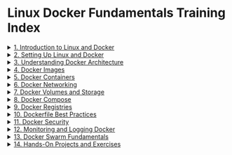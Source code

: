 # Linux Docker Fundamentals Training Index

<details>
  <summary><a href="./Module1_Introduction_to_Linux_and_Docker.md">1. Introduction to Linux and Docker</a></summary>
  <ul>
    <li>Overview of Linux and Open Source</li>
    <li>What is Docker?</li>
    <li>Benefits of Docker in Modern Development</li>
  </ul>
</details>

<details>
  <summary><a href="./Module2_Setting_Up_Linux_and_Docker.md">2. Setting Up Linux and Docker</a></summary>
  <ul>
    <li>Installing Linux (Ubuntu/CentOS)</li>
    <li>Installing Docker on Linux</li>
    <li>Basic Linux Commands for Docker Users</li>
  </ul>
</details>

<details>
  <summary><a href="./Module3_Understanding_Docker_Architecture.md">3. Understanding Docker Architecture</a></summary>
  <ul>
    <li>Docker Engine and Daemon</li>
    <li>Docker CLI and Docker Desktop</li>
    <li>Images, Containers, and Registries</li>
  </ul>
</details>

<details>
  <summary><a href="./Module4_Docker_Images.md">4. Docker Images</a></summary>
  <ul>
    <li>What are Docker Images?</li>
    <li>Pulling Images from Docker Hub</li>
    <li>Creating Custom Docker Images with Dockerfile</li>
    <li>Managing Images: Listing, Tagging, and Removing</li>
  </ul>
</details>

<details>
  <summary><a href="./Module5_Docker_Containers.md">5. Docker Containers</a></summary>
  <ul>
    <li>Creating and Running Containers</li>
    <li>Stopping, Restarting, and Removing Containers</li>
    <li>Container Lifecycle and States</li>
    <li>Working with Interactive and Detached Containers</li>
  </ul>
</details>

<details>
  <summary><a href="./Module6_Docker_Networking.md">6. Docker Networking</a></summary>
  <ul>
    <li>Docker Networking Overview</li>
    <li>Bridge, Host, and None Networks</li>
    <li>Creating Custom Networks</li>
    <li>Connecting Containers Across Networks</li>
  </ul>
</details>

<details>
  <summary><a href="./Module7_Docker_Volumes_and_Storage.md">7. Docker Volumes and Storage</a></summary>
  <ul>
    <li>Understanding Docker Storage</li>
    <li>Managing Data with Volumes</li>
    <li>Bind Mounts vs. Named Volumes</li>
    <li>Persistent Data Storage Best Practices</li>
  </ul>
</details>

<details>
  <summary><a href="./Module8_Docker_Compose.md">8. Docker Compose</a></summary>
  <ul>
    <li>Introduction to Docker Compose</li>
    <li>Writing a `docker-compose.yml` File</li>
    <li>Deploying Multi-Container Applications</li>
    <li>Managing Compose Services</li>
  </ul>
</details>

<details>
  <summary><a href="./Module9_Docker_Registries.md">9. Docker Registries</a></summary>
  <ul>
    <li>Understanding Docker Hub</li>
    <li>Pushing and Pulling Images to/from Docker Hub</li>
    <li>Setting Up a Private Docker Registry</li>
  </ul>
</details>

<details>
  <summary><a href="./Module10_Dockerfile_Best_Practices.md">10. Dockerfile Best Practices</a></summary>
  <ul>
    <li>Writing Efficient Dockerfiles</li>
    <li>Using Multi-Stage Builds</li>
    <li>Optimizing Image Size</li>
    <li>Debugging Dockerfile Issues</li>
  </ul>
</details>

<details>
  <summary><a href="./Module11_Docker_Security.md">11. Docker Security</a></summary>
  <ul>
    <li>Best Practices for Securing Docker</li>
    <li>User Privileges in Docker</li>
    <li>Securing Images and Containers</li>
    <li>Docker Bench for Security</li>
  </ul>
</details>

<details>
  <summary><a href="./Module12_Monitoring_and_Logging_Docker.md">12. Monitoring and Logging Docker</a></summary>
  <ul>
    <li>Logging with Docker</li>
    <li>Docker Logs vs. System Logs</li>
    <li>Monitoring Containers with Docker Stats</li>
    <li>Using Third-Party Monitoring Tools</li>
  </ul>
</details>

<details>
  <summary><a href="./Module13_Docker_Swarm_Fundamentals.md">13. Docker Swarm Fundamentals</a></summary>
  <ul>
    <li>Introduction to Docker Swarm</li>
    <li>Setting Up a Swarm Cluster</li>
    <li>Deploying Services in Swarm Mode</li>
    <li>Scaling Applications with Docker Swarm</li>
  </ul>
</details>

<details>
  <summary><a href="./Module14_Hands_On_Projects_and_Exercises.md">14. Hands-On Projects and Exercises</a></summary>
  <ul>
    <li>Building a Custom Docker Image</li>
    <li>Deploying a Multi-Tier Application with Docker Compose</li>
    <li>Configuring Persistent Storage for Containers</li>
    <li>Setting Up and Using a Private Registry</li>
  </ul>
</details>
